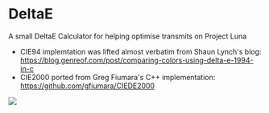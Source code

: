 # DeltaE

A small DeltaE Calculator for helping optimise transmits on Project Luna  
- CIE94 implemtation was lifted almost verbatim from Shaun Lynch's blog:  
https://blog.genreof.com/post/comparing-colors-using-delta-e-1994-in-c  
- CIE2000 ported from Greg Fiumara's C++ implementation:  
https://github.com/gfiumara/CIEDE2000

![](https://i.imgur.com/QiKNo25.png)
